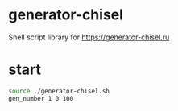 # generator-chisel
Shell script library for https://generator-chisel.ru
# start
```bash
source ./generator-chisel.sh
gen_number 1 0 100
```

